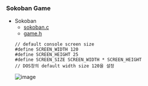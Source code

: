 ### Sokoban Game
* Sokoban
    * [sokoban.c](https://github.com/csbyun-data/C-Pro/blob/main/chap06/Sokoban/sokoban.c)
    * [game.h](https://github.com/csbyun-data/C-Pro/blob/main/chap06/Sokoban/game.h)
    ```
    // default console screen size
    #define SCREEN_WIDTH 120
    #define SCREEN_HEIGHT 25
    #define SCREEN_SIZE SCREEN_WIDTH * SCREEN_HEIGHT
    // DOS창의 default width size 120을 설정
    ```
    ![image](https://github.com/user-attachments/assets/2a3a2b7d-38c7-480d-8542-fa9b74871d47)

